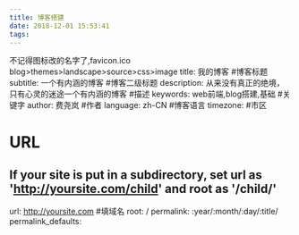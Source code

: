 ```yaml
---
title: 博客搭建
date: 2018-12-01 15:53:41
tags:
---
```

不记得图标改的名字了,favicon.ico   blog>themes>landscape>source>css>image
title: 我的博客   #博客标题
subtitle: 一个有内涵的博客   #博客二级标题
description: 从来没有真正的绝境，只有心灵的迷途一个有内涵的博客   #描述
keywords:  web前端,blog搭建,基础 #关键字
author: 费尧岚    #作者
language: zh-CN #博客语言
timezone: #市区

# URL
## If your site is put in a subdirectory, set url as 'http://yoursite.com/child' and root as '/child/'
url: http://yoursite.com   #填域名
root: /
permalink: :year/:month/:day/:title/
permalink_defaults: